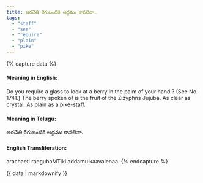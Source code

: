 ```yaml
---
title: అరచేతి రేగుబంటికి అద్దము కావలెనా.
tags:
  - "staff"
  - "see"
  - "require"
  - "plain"
  - "pike"
---
```


{% capture data %}
#### Meaning in English:
Do you require a glass to look at a berry in the palm of your hand ?
(See No. 1741.)
The berry spoken of is the fruit of the Zizyphns Jujuba.
As clear as crystal.
As plain as a pike-staff.

#### Meaning in Telugu:
అరచేతి రేగుబంటికి అద్దము కావలెనా.

#### English Transliteration:
arachaeti raegubaMTiki addamu kaavalenaa.
{% endcapture %}

<div class="notice">{{ data | markdownify }}</div>

